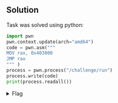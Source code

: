 ## Solution

Task was solved using python:

```py
import pwn
pwn.context.update(arch="amd64")
code = pwn.asm("""
MOV rax, 0x403000
JMP rax
""" )
process = pwn.process("/challenge/run")
process.write(code)
print(process.readall())
```

<details>
    <summary>Flag</summary>

    `pwn.college{8J3T-p114GRyx6LhmoYL1AsDZLJ.dVTM4MDL5ETN1QzW}`
</details>
